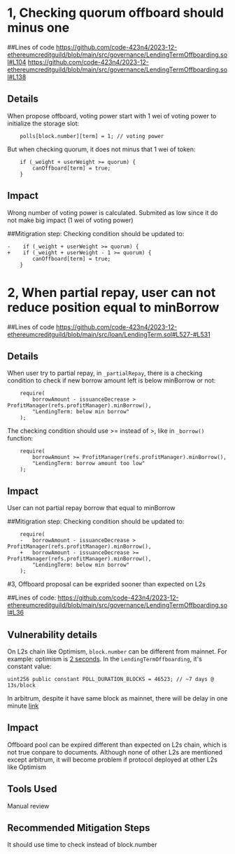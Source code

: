 # 1, Checking quorum offboard should minus one

##Lines of code
https://github.com/code-423n4/2023-12-ethereumcreditguild/blob/main/src/governance/LendingTermOffboarding.sol#L104
https://github.com/code-423n4/2023-12-ethereumcreditguild/blob/main/src/governance/LendingTermOffboarding.sol#L138

## Details
When propose offboard, voting power start with 1 wei of voting power to initialize the storage slot:

        polls[block.number][term] = 1; // voting power
But when checking quorum, it does not minus that 1 wei of token:

        if (_weight + userWeight >= quorum) {
            canOffboard[term] = true;
        }

## Impact
Wrong number of voting power is calculated. Submited as low since it do not make big impact (1 wei of voting power)

##Mitigration step:
Checking condition should be updated to:

    -    if (_weight + userWeight >= quorum) {
    +    if (_weight + userWeight - 1 >= quorum) {
            canOffboard[term] = true;
        }



# 2, When partial repay, user can not reduce position equal to minBorrow

##Lines of code
https://github.com/code-423n4/2023-12-ethereumcreditguild/blob/main/src/loan/LendingTerm.sol#L527-#L531

## Details
When user try to partial repay, in `_partialRepay`, there is a checking condition to check if new borrow amount left is below minBorrow or not:

        require(
            borrowAmount - issuanceDecrease > ProfitManager(refs.profitManager).minBorrow(),
            "LendingTerm: below min borrow"
        );
The checking condition should use >= instead of >, like in `_borrow()` function:

        require(
            borrowAmount >= ProfitManager(refs.profitManager).minBorrow(),
            "LendingTerm: borrow amount too low"
        );

## Impact
User can not partial repay borrow that equal to minBorrow

##Mitigration step:
Checking condition should be updated to:

        require(
        -   borrowAmount - issuanceDecrease > ProfitManager(refs.profitManager).minBorrow(),
        +   borrowAmount - issuanceDecrease >= ProfitManager(refs.profitManager).minBorrow(),
            "LendingTerm: below min borrow"
        );

#3, Offboard proposal can be exprided sooner than expected on L2s

##Lines of code:
https://github.com/code-423n4/2023-12-ethereumcreditguild/blob/main/src/governance/LendingTermOffboarding.sol#L36

## Vulnerability details
On L2s chain like Optimism, `block.number` can be different from mainnet. For example: optimism is [2 seconds](https://docs.optimism.io/chain/differences). In the `LendingTermOffboarding`, it's constant value:

    uint256 public constant POLL_DURATION_BLOCKS = 46523; // ~7 days @ 13s/block

In arbitrum, despite it have same block as mainnet, there will be delay in one minute [link](https://docs.arbitrum.io/for-devs/concepts/differences-between-arbitrum-ethereum/block-numbers-and-time)
## Impact
Offboard pool can be expired different than expected on L2s chain, which is not true conpare to documents. Although none of other L2s are mentioned except arbitrum, it will become problem if protocol deployed at other L2s like Optimism

## Tools Used
Manual review

## Recommended Mitigation Steps
It should use time to check instead of block.number
